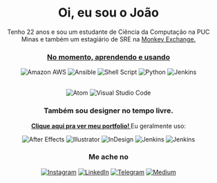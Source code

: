 <center>
<h1> Oi, eu sou o João </h1>
  Tenho 22 anos e sou um estudante de Ciência da Computação na PUC Minas e também um estagiário de SRE na <a href="https://monkey.exchange">Monkey Exchange.

<br>
<h3>No momento, aprendendo e usando</h3>
<p>
 <a target="_blank"><img alt="Amazon AWS" src="https://img.shields.io/badge/Amazon_AWS-FF9900?style=for-the-badge&logo=amazonaws&logoColor=white"/></a>
 <a target="_blank"><img alt="Ansible" src="https://img.shields.io/badge/Ansible-000000?style=for-the-badge&logo=ansible&logoColor=white"/></a>
 <a target="_blank"><img alt="Shell Script" src="https://img.shields.io/badge/Shell_Script-121011?style=for-the-badge&logo=gnu-bash&logoColor=white"/></a>
 <a target="_blank"><img alt="Python" src="https://img.shields.io/badge/Python-3776AB?style=for-the-badge&logo=python&logoColor=white"/></a>
 <a target="_blank"><img alt="Jenkins" src="https://img.shields.io/badge/Jenkins-D24939?style=for-the-badge&logo=Jenkins&logoColor=white"/></a>
  
<br>
<br>
  
 <a target="_blank"><img alt="Atom" src="https://img.shields.io/badge/Atom-66595C?style=for-the-badge&logo=Atom&logoColor=white"/></a>
 <a target="_blank"><img alt="Visual Studio Code" src="https://img.shields.io/badge/Visual_Studio_Code-0078D4?style=for-the-badge&logo=visual%20studio%20code&logoColor=white"/></a>
  
  <h3>Também sou designer no tempo livre.</h3>
  <a href="https://www.behance.net/jpocruz"><strong>Clique aqui pra ver meu portfolio! </strong> </a> Eu geralmente uso:<br>
    
 <a target="_blank"><img alt="After Effects" src="https://img.shields.io/badge/Adobe%20after%20affects-CF96FD?style=for-the-badge&logo=Adobe%20after%20effects&logoColor=black"/></a>
 <a target="_blank"><img alt="Illustrator" src="https://img.shields.io/badge/Adobe%20Illustrator-FF9A00?style=for-the-badge&logo=adobe%20illustrator&logoColor=white"/></a>
 <a target="_blank"><img alt="InDesign" src="https://img.shields.io/badge/Adobe%20InDesign-FF3366?style=for-the-badge&logo=Adobe%20InDesign&logoColor=white"/></a>
 <a target="_blank"><img alt="Jenkins" src="https://img.shields.io/badge/Adobe%20Photoshop-31A8FF?style=for-the-badge&logo=Adobe%20Photoshop&logoColor=white"/></a>
   <a target="_blank"><img alt="Jenkins" src="https://img.shields.io/badge/Figma-F24E1E?style=for-the-badge&logo=figma&logoColor=white"/></a>
  

</p>
<h3>Me ache no</h3>
<p>
 <a href="http://instagram.com/jpoc10" target="_blank"><img alt="Instagram" src="https://img.shields.io/badge/Instagram-E4405F?style=for-the-badge&logo=instagram&logoColor=white" /></a>
 <a href="https://www.linkedin.com/in/jpocruz/" target="_blank"><img alt="LinkedIn" src="https://img.shields.io/badge/LinkedIn-0077B5?style=for-the-badge&logo=linkedin&logoColor=white" /></a>
 <a href="https://telegram.me/jpocruz/" target="_blank"><img alt="Telegram" src="https://img.shields.io/badge/Telegram-2CA5E0?style=for-the-badge&logo=telegram&logoColor=white" /></a>
   <a href="https://medium.com/@jpoCruz" target="_blank"><img alt="Medium" src="https://img.shields.io/badge/Medium-12100E?style=for-the-badge&logo=medium&logoColor=white" /></a>
</p>
</center>
